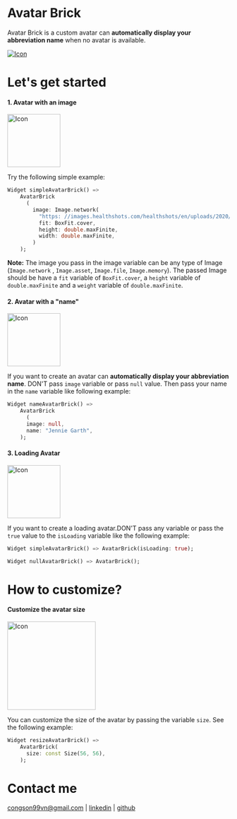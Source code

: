# Avatar Brick

Avatar Brick is a custom avatar can **automatically display your abbreviation name** when no avatar
is available.

<a href="https://github.com/congson99/avatar_brick"><img src="https://github.com/congson99/avatar_brick/blob/son/release1.0.0/assets/screenshots/example_pub.png?raw=true" alt="Icon"></a>

# Let's get started

[//]: # (Import the package in your project:)

[//]: # ()

[//]: # (```dart)

[//]: # (import 'package:_avatar/_avatar.dart';)

[//]: # (```)

#### 1. Avatar with an image

<a href="https://github.com/congson99/avatar_brick"><img src="https://github.com/congson99/avatar_brick/blob/son/release1.0.0/assets/screenshots/example_image.png?raw=true" alt="Icon" height="120"></a>

Try the following simple example:

```dart
Widget simpleAvatarBrick() =>
    AvatarBrick
      (
        image: Image.network(
          "https: //images.healthshots.com/healthshots/en/uploads/2020/12/08182549/positive-person.jpg",
          fit: BoxFit.cover,
          height: double.maxFinite,
          width: double.maxFinite,
        )
    );
```

**Note:** The image you pass in the image variable can be any type of Image (`Image.network`
, `Image.asset`, `Image.file`, `Image.memory`). The passed Image should be have a `fit` variable
of `BoxFit.cover`, a `height` variable of `double.maxFinite` and a `weight` variable
of `double.maxFinite`.

#### 2. Avatar with a "name"

<a href="https://github.com/congson99/avatar_brick"><img src="https://github.com/congson99/avatar_brick/blob/son/release1.0.0/assets/screenshots/example_name.png?raw=true" alt="Icon" height="120"></a>

If you want to create an avatar can **automatically display your abbreviation name**. DON'T pass
`image` variable or pass `null` value. Then pass your name in the `name` variable like following
example:

```dart
Widget nameAvatarBrick() =>
    AvatarBrick
      (
      image: null,
      name: "Jennie Garth",
    );
```

#### 3. Loading Avatar

<a href="https://github.com/congson99/avatar_brick"><img src="https://github.com/congson99/avatar_brick/blob/son/release1.0.0/assets/screenshots/example_loading.png?raw=true" alt="Icon" height="120"></a>

If you want to create a loading avatar.DON'T pass any variable or pass the `true` value to
the `isLoading` variable like the following example:

```dart
Widget simpleAvatarBrick() => AvatarBrick(isLoading: true);

Widget nullAvatarBrick() => AvatarBrick();
```

# How to customize?

#### Customize the avatar size

<a href="https://github.com/congson99/avatar_brick"><img src="https://github.com/congson99/avatar_brick/blob/son/release1.0.0/assets/screenshots/example_sizeg.png?raw=true" alt="Icon" height="200"></a>

You can customize the size of the avatar by passing the variable `size`. See the following example:

```dart
Widget resizeAvatarBrick() =>
    AvatarBrick(
      size: const Size(56, 56),
    );
```

# Contact me

[congson99vn@gmail.com](mailto:congson99vn@gmail.com)
| [linkedin](https://www.linkedin.com/in/congson/) | [github](https://github.com/congson99)